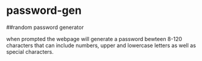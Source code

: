 # password-gen

##random password generator 

when prompted the webpage will generate a password bewteen 8-120 characters 
that can include numbers, upper and lowercase letters as well as special characters.

